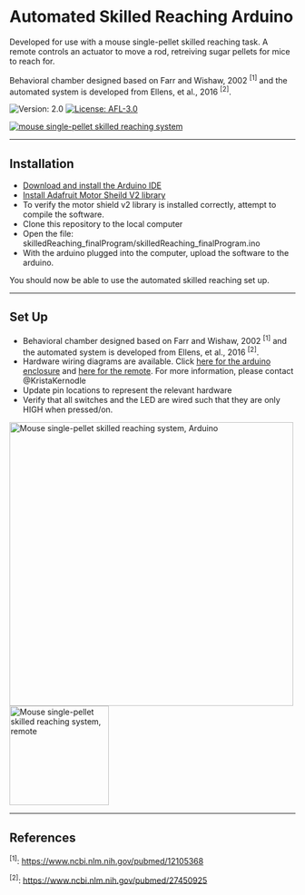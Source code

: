 # Automated Skilled Reaching Arduino
Developed for use with a mouse single-pellet skilled reaching task. A remote controls an actuator to move a rod, retreiving sugar pellets for mice to reach for.

Behavioral chamber designed based on Farr and Wishaw, 2002 <sup>[1]</sup> and the automated system is developed from Ellens, et al., 2016 <sup>[2]</sup>.


![Version: 2.0](https://img.shields.io/badge/version-2.0-informational)
[![License: AFL-3.0](https://img.shields.io/badge/License-Academic%20Free%20License-Yellow)](https://opensource.org/licenses/AFL-3.0)


[![mouse single-pellet skilled reaching system](https://github.com/kristakernodle/automatedSkilledReaching_arduino/blob/master/docs/pics/mouse_autoSR_chamber.png)](https://leventhal.lab.medicine.umich.edu/projects/rodent-model-of-task-specific-dystonia)

---

## Installation
- [Download and install the Arduino IDE](https://www.arduino.cc/en/main/software)
- [Install Adafruit Motor Sheild V2 library](https://learn.adafruit.com/adafruit-motor-shield-v2-for-arduino/install-software)
- To verify the motor shield v2 library is installed correctly, attempt to compile the software. 
- Clone this repository to the local computer
- Open the file: skilledReaching_finalProgram/skilledReaching_finalProgram.ino
- With the arduino plugged into the computer, upload the software to the arduino.

You should now be able to use the automated skilled reaching set up. 

---

## Set Up

- Behavioral chamber designed based on Farr and Wishaw, 2002 <sup>[1]</sup> and the automated system is developed from Ellens, et al., 2016 <sup>[2]</sup>.
- Hardware wiring diagrams are available. Click [here for the arduino enclosure](https://app.lucidchart.com/documents/view/3c985da0-a261-4bc2-9ef6-2c803c5bdd07) and [here for the remote](https://app.lucidchart.com/documents/view/a5575cea-aeed-4930-a110-d00aac3ece58). For more information, please contact @KristaKernodle
- Update pin locations to represent the relevant hardware
- Verify that all switches and the LED are wired such that they are only HIGH when pressed/on.

<a href="https://app.lucidchart.com/documents/view/3c985da0-a261-4bc2-9ef6-2c803c5bdd07"><img src="https://github.com/kristakernodle/automatedSkilledReaching_arduino/blob/master/docs/pics/mouse_autoSR_arduinoBox.png" alt="Mouse single-pellet skilled reaching system, Arduino" width="500"/></a>
<a href="https://app.lucidchart.com/documents/view/a5575cea-aeed-4930-a110-d00aac3ece58"><img src="https://github.com/kristakernodle/automatedSkilledReaching_arduino/blob/master/docs/pics/mouse_autoSR_remote.png" alt="Mouse single-pellet skilled reaching system, remote" width="175"/></a>

---

## References

<sup>[1]</sup>: https://www.ncbi.nlm.nih.gov/pubmed/12105368

<sup>[2]</sup>: https://www.ncbi.nlm.nih.gov/pubmed/27450925
